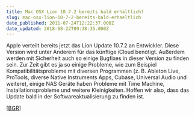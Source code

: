 ```yaml
---
title: Mac OSX Lion 10.7.2 bereits bald erhältlich?
slug: mac-osx-lion-10-7-2-bereits-bald-erhaeltlich
date_published: 2011-07-24T12:22:37.000Z
date_updated: 2018-08-22T09:38:35.000Z
---
```


Apple verteilt bereits jetzt das Lion Update 10.7.2 an Entwickler. Diese Version wird unter Anderem für das künftige iCloud benötigt. Außerdem werden mit Sicherheit auch so einige Bugfixes in dieser Version zu finden sein. Zur Zeit gibt es ja so einige Probleme, wie zum Beispiel Kompatibilitätsprobleme mit diversen Programmen (z. B. Ableton Live, ProTools, diverse Native Instruments Apps, Cubase, Universal Audio und weitere), einige NAS Geräte haben Probleme mit Time Machine, Installationsprobleme und weitere Kleinigkeiten. Hoffen wir also, dass das Update bald in der Softwareaktualisierung zu finden ist.

[[BGR](http://www.bgr.com/2011/07/23/os-x-lion-10-7-2-around-the-corner/)]
